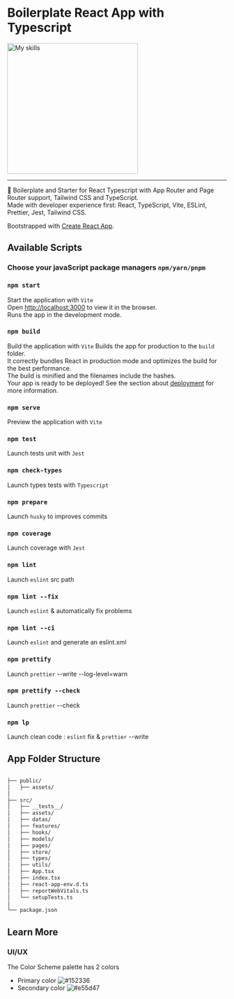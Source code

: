 # Boilerplate React App with Typescript
   

<a href="https://skillicons.dev">
    <img src="https://skillicons.dev/icons?i=react,ts,tailwind,css,vite,prettier,husky" width="300" alt="My skills"/>
</a>   

<hr/>   

🚀 Boilerplate and Starter for React Typescript with App Router and Page Router support, Tailwind CSS and TypeScript.   
Made with developer experience first: React, TypeScript, Vite, ESLint, Prettier, Jest, Tailwind CSS.

Bootstrapped with [Create React App](https://github.com/facebook/create-react-app).

## Available Scripts
### Choose your javaScript package managers `npm/yarn/pnpm`

### `npm start` 
Start the application with `Vite`   
Open [http://localhost:3000](http://localhost:3000) to view it in the browser.  
Runs the app in the development mode.

### `npm build` 
Build the application with `Vite`
Builds the app for production to the `build` folder.   
It correctly bundles React in production mode and optimizes the build for the best performance.  
The build is minified and the filenames include the hashes.  
Your app is ready to be deployed!
See the section about [deployment](https://facebook.github.io/create-react-app/docs/deployment) for more information.  

### `npm serve` 
Preview the application with `Vite`

### `npm test`
Launch tests unit with `Jest`

### `npm check-types`
Launch types tests with `Typescript`

### `npm prepare`
Launch `husky` to improves commits

### `npm coverage` 
Launch coverage with `Jest`

### `npm lint` 
Launch `eslint` src path

### `npm lint --fix` 
Launch `eslint` & automatically fix problems

### `npm lint --ci` 
Launch `eslint` and generate an eslint.xml

### `npm prettify` 
Launch `prettier` --write --log-level=warn

### `npm prettify --check` 
Launch `prettier` --check

### `npm lp`
Launch clean code : `eslint` fix & `prettier` --write

## App Folder Structure   

```bash

├── public/
│   ├── assets/
│
├── src/
│   ├── __tests__/
│   ├── assets/
│   ├── datas/
│   ├── features/
│   ├── hooks/
│   ├── models/
│   ├── pages/
│   ├── store/
│   ├── types/
│   ├── utils/
│   ├── App.tsx
│   ├── index.tsx
│   ├── react-app-env.d.ts
│   ├── reportWebVitals.ts
│   └── setupTests.ts
│
└── package.json

```

## Learn More

### UI/UX
The Color Scheme palette has 2 colors
- Primary color ![#152336](https://placehold.it/15/152336/000000?text=)
- Secondary color ![#e55d47](https://placehold.it/15/e55d47/000000?text=)  
